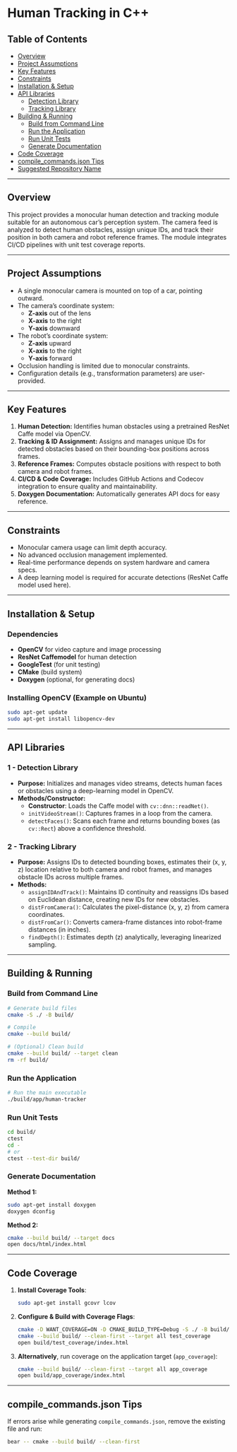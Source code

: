 # Human Tracking in C++

## Table of Contents
- [Overview](#overview)
- [Project Assumptions](#project-assumptions)
- [Key Features](#key-features)
- [Constraints](#constraints)
- [Installation & Setup](#installation--setup)
- [API Libraries](#api-libraries)
  - [Detection Library](#1---detection-library)
  - [Tracking Library](#2---tracking-library)
- [Building & Running](#building--running)
  - [Build from Command Line](#build-from-command-line)
  - [Run the Application](#run-the-application)
  - [Run Unit Tests](#run-unit-tests)
  - [Generate Documentation](#generate-documentation)
- [Code Coverage](#code-coverage)
- [compile_commands.json Tips](#compile_commandsjson-tips)
- [Suggested Repository Name](#suggested-repository-name)

---

## Overview
This project provides a monocular human detection and tracking module suitable for an autonomous car’s perception system. The camera feed is analyzed to detect human obstacles, assign unique IDs, and track their position in both camera and robot reference frames. The module integrates CI/CD pipelines with unit test coverage reports.

---

## Project Assumptions
- A single monocular camera is mounted on top of a car, pointing outward.  
- The camera’s coordinate system:  
  - **Z-axis** out of the lens  
  - **X-axis** to the right  
  - **Y-axis** downward  
- The robot’s coordinate system:  
  - **Z-axis** upward  
  - **X-axis** to the right  
  - **Y-axis** forward  
- Occlusion handling is limited due to monocular constraints.  
- Configuration details (e.g., transformation parameters) are user-provided.

---

## Key Features
1. **Human Detection:** Identifies human obstacles using a pretrained ResNet Caffe model via OpenCV.  
2. **Tracking & ID Assignment:** Assigns and manages unique IDs for detected obstacles based on their bounding-box positions across frames.  
3. **Reference Frames:** Computes obstacle positions with respect to both camera and robot frames.  
4. **CI/CD & Code Coverage:** Includes GitHub Actions and Codecov integration to ensure quality and maintainability.  
5. **Doxygen Documentation:** Automatically generates API docs for easy reference.

---

## Constraints
- Monocular camera usage can limit depth accuracy.  
- No advanced occlusion management implemented.  
- Real-time performance depends on system hardware and camera specs.  
- A deep learning model is required for accurate detections (ResNet Caffe model used here).

---

## Installation & Setup

### Dependencies
- **OpenCV** for video capture and image processing  
- **ResNet Caffemodel** for human detection  
- **GoogleTest** (for unit testing)  
- **CMake** (build system)  
- **Doxygen** (optional, for generating docs)  

### Installing OpenCV (Example on Ubuntu)
```bash
sudo apt-get update
sudo apt-get install libopencv-dev
```

---

## API Libraries

### 1 - Detection Library
- **Purpose:** Initializes and manages video streams, detects human faces or obstacles using a deep-learning model in OpenCV.  
- **Methods/Constructor:**  
  - **Constructor**: Loads the Caffe model with `cv::dnn::readNet()`.  
  - `initVideoStream()`: Captures frames in a loop from the camera.  
  - `detectFaces()`: Scans each frame and returns bounding boxes (as `cv::Rect`) above a confidence threshold.

### 2 - Tracking Library
- **Purpose:** Assigns IDs to detected bounding boxes, estimates their (x, y, z) location relative to both camera and robot frames, and manages obstacle IDs across multiple frames.  
- **Methods:**  
  - `assignIDAndTrack()`: Maintains ID continuity and reassigns IDs based on Euclidean distance, creating new IDs for new obstacles.  
  - `distFromCamera()`: Calculates the pixel-distance (x, y, z) from camera coordinates.  
  - `distFromCar()`: Converts camera-frame distances into robot-frame distances (in inches).  
  - `findDepth()`: Estimates depth (z) analytically, leveraging linearized sampling.

---

## Building & Running

### Build from Command Line
```bash
# Generate build files
cmake -S ./ -B build/

# Compile
cmake --build build/

# (Optional) Clean build
cmake --build build/ --target clean
rm -rf build/
```

### Run the Application
```bash
# Run the main executable
./build/app/human-tracker
```

### Run Unit Tests
```bash
cd build/
ctest
cd -
# or
ctest --test-dir build/
```

### Generate Documentation
**Method 1:**
```bash
sudo apt-get install doxygen
doxygen dconfig
```
**Method 2:**
```bash
cmake --build build/ --target docs
open docs/html/index.html
```

---

## Code Coverage

1. **Install Coverage Tools**:  
   ```bash
   sudo apt-get install gcovr lcov
   ```
2. **Configure & Build with Coverage Flags**:  
   ```bash
   cmake -D WANT_COVERAGE=ON -D CMAKE_BUILD_TYPE=Debug -S ./ -B build/
   cmake --build build/ --clean-first --target all test_coverage
   open build/test_coverage/index.html
   ```
3. **Alternatively**, run coverage on the application target (`app_coverage`):
   ```bash
   cmake --build build/ --clean-first --target all app_coverage
   open build/app_coverage/index.html
   ```

---

## compile_commands.json Tips
If errors arise while generating `compile_commands.json`, remove the existing file and run:
```bash
bear -- cmake --build build/ --clean-first
